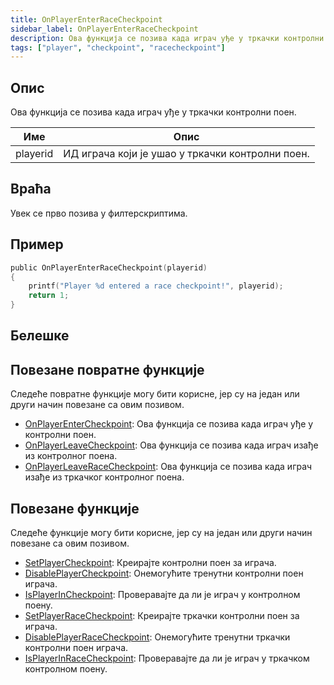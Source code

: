 ```yaml
---
title: OnPlayerEnterRaceCheckpoint
sidebar_label: OnPlayerEnterRaceCheckpoint
description: Ова функција се позива када играч уђе у тркачки контролни поен.
tags: ["player", "checkpoint", "racecheckpoint"]
---
```


## Опис

Ова функција се позива када играч уђе у тркачки контролни поен.

| Име      | Опис                                                  |
| -------- | ----------------------------------------------------- |
| playerid | ИД играча који је ушао у тркачки контролни поен.      |

## Враћа

Увек се прво позива у филтерскриптима.

## Пример

```c
public OnPlayerEnterRaceCheckpoint(playerid)
{
    printf("Player %d entered a race checkpoint!", playerid);
    return 1;
}
```

## Белешке

<TipNPCCallbacksSR />

## Повезане повратне функције

Следеће повратне функције могу бити корисне, јер су на један или други начин повезане са овим позивом.

- [OnPlayerEnterCheckpoint](OnPlayerEnterCheckpoint): Ова функција се позива када играч уђе у контролни поен.
- [OnPlayerLeaveCheckpoint](OnPlayerLeaveCheckpoint): Ова функција се позива када играч изађе из контролног поена.
- [OnPlayerLeaveRaceCheckpoint](OnPlayerLeaveRaceCheckpoint): Ова функција се позива када играч изађе из тркачког контролног поена.

## Повезане функције

Следеће функције могу бити корисне, јер су на један или други начин повезане са овим позивом.

- [SetPlayerCheckpoint](../functions/SetPlayerCheckpoint): Креирајте контролни поен за играча.
- [DisablePlayerCheckpoint](../functions/DisablePlayerCheckpoint): Онемогућите тренутни контролни поен играча.
- [IsPlayerInCheckpoint](../functions/IsPlayerInRaceCheckpoint): Проверавајте да ли је играч у контролном поену.
- [SetPlayerRaceCheckpoint](../functions/SetPlayerRaceCheckpoint): Креирајте тркачки контролни поен за играча.
- [DisablePlayerRaceCheckpoint](../functions/DisablePlayerRaceCheckpoint): Онемогућите тренутни тркачки контролни поен играча.
- [IsPlayerInRaceCheckpoint](../functions/IsPlayerInRaceCheckpoint): Проверавајте да ли је играч у тркачком контролном поену.
